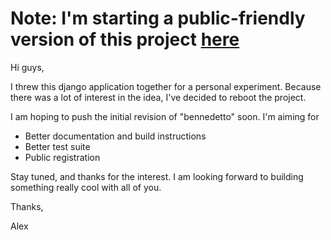 # Note: I'm starting a public-friendly version of this project [here](https://github.com/arecker/bennedetto)

Hi guys,

I threw this django application together for a personal experiment.  Because there was a lot of interest in the idea, I've decided to reboot the project.

I am hoping to push the initial revision of "bennedetto" soon.  I'm aiming for

- Better documentation and build instructions
- Better test suite
- Public registration

Stay tuned, and thanks for the interest.  I am looking forward to building something really cool with all of you.

Thanks,

Alex
